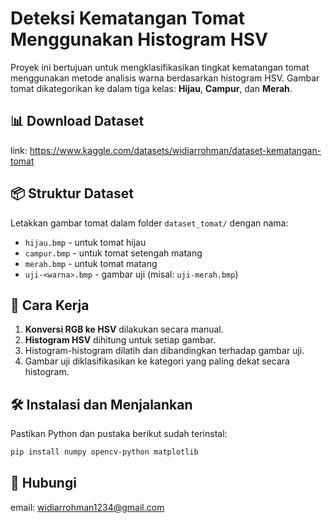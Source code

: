 # Deteksi Kematangan Tomat Menggunakan Histogram HSV

Proyek ini bertujuan untuk mengklasifikasikan tingkat kematangan tomat menggunakan metode analisis warna berdasarkan histogram HSV. Gambar tomat dikategorikan ke dalam tiga kelas: **Hijau**, **Campur**, dan **Merah**.

## 📊 Download Dataset
link: https://www.kaggle.com/datasets/widiarrohman/dataset-kematangan-tomat

## 📦 Struktur Dataset

Letakkan gambar tomat dalam folder `dataset_tomat/` dengan nama:
- `hijau.bmp` - untuk tomat hijau
- `campur.bmp` - untuk tomat setengah matang
- `merah.bmp` - untuk tomat matang
- `uji-<warna>.bmp` - gambar uji (misal: `uji-merah.bmp`)

## 🚀 Cara Kerja

1. **Konversi RGB ke HSV** dilakukan secara manual.
2. **Histogram HSV** dihitung untuk setiap gambar.
3. Histogram-histogram dilatih dan dibandingkan terhadap gambar uji.
4. Gambar uji diklasifikasikan ke kategori yang paling dekat secara histogram.

## 🛠️ Instalasi dan Menjalankan

Pastikan Python dan pustaka berikut sudah terinstal:
```bash
pip install numpy opencv-python matplotlib
```

## 📩 Hubungi
email: widiarrohman1234@gmail.com